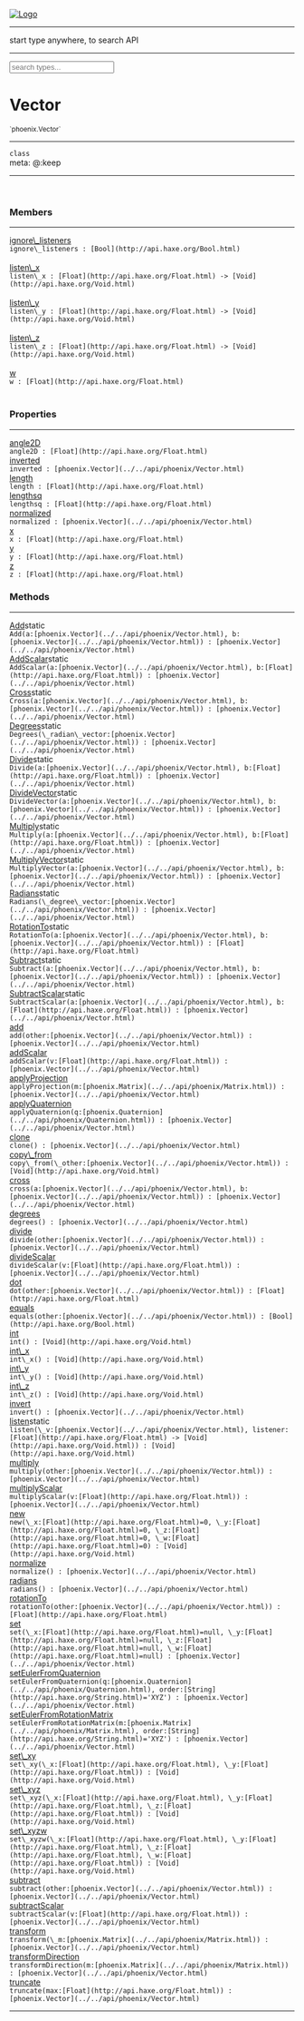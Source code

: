 
[![Logo](../../images/logo.png)](../../api/index.html)

<hr/>
start type anywhere, to search API
<hr/>

<script src="../../js/omnibar.js"> </script>
<link rel="stylesheet" type="text/css" href="../../css/omnibar.css" media="all">

<div id="omnibar"> <input id="omnibar_text" type="text" placeholder="search types..."></input></div>
<script  id="typelist" data-relpath="../../" data-types="Luxe,luxe.AppConfig,luxe.Audio,luxe.Camera,luxe.Circle,luxe.Color,luxe.ColorHSL,luxe.ColorHSV,luxe.Component,luxe.Core,luxe.Cursor,luxe.Debug,luxe.Draw,luxe.EmitHandler,luxe.Emitter,luxe.Entity,luxe.Events,luxe.Game,luxe.GamepadEvent,luxe.GamepadEventType,luxe.ID,luxe.Input,luxe.InputEvent,luxe.InputType,luxe.InteractState,luxe.Key,luxe.KeyEvent,luxe.Log,luxe.Matrix,luxe.Mesh,luxe.ModState,luxe.MouseButton,luxe.MouseEvent,luxe.NineSlice,luxe.Objects,luxe.Parcel,luxe.ParcelProgress,luxe.Particle,luxe.ParticleEmitter,luxe.ParticleEmitterInitData,luxe.ParticleSystem,luxe.Physics,luxe.PhysicsEngine,luxe.ProjectionType,luxe.Quaternion,luxe.Rectangle,luxe.Scan,luxe.Scene,luxe.Screen,luxe.Sound,luxe.Sprite,luxe.State,luxe.States,luxe.Text,luxe.TextAlign,luxe.TextEvent,luxe.TextEventType,luxe.Timer,luxe.TouchEvent,luxe.Transform,luxe.Vec,luxe.Vector,luxe.Visual,luxe._Core.CoreThreadRequest,luxe._Core.LoadShaderInfo,luxe._Core.LoadTextureInfo,luxe._Emitter.EmitNode,luxe._Events.EventConnection,luxe._Events.EventObject,luxe._NineSlice.Slice,luxe._Parcel.FontInfo,luxe._Parcel.ShaderInfo,luxe._Parcel.SoundInfo,luxe.collision.Collision,luxe.collision.CollisionData,luxe.collision.ShapeDrawer,luxe.collision.ShapeDrawerLuxe,luxe.collision.shapes.Circle,luxe.collision.shapes.Polygon,luxe.collision.shapes.Shape,luxe.components.Components,luxe.components.cameras.FlyCamera,luxe.components.render.MeshComponent,luxe.components.sprite.SpriteAnimation,luxe.components.sprite.SpriteAnimationData,luxe.components.sprite.SpriteAnimationEventData,luxe.components.sprite.SpriteAnimationFrame,luxe.components.sprite.SpriteAnimationFrameEvent,luxe.components.sprite.SpriteAnimationFrameSource,luxe.components.sprite.SpriteAnimationType,luxe.debug.BatcherDebugView,luxe.debug.DebugInspectorOptions,luxe.debug.DebugView,luxe.debug.Inspector,luxe.debug.ProfilerDebugView,luxe.debug.RenderStats,luxe.debug.StatsDebugView,luxe.debug.TraceDebugView,luxe.debug._ProfilerDebugView.ProfilerBar,luxe.debug._ProfilerDebugView.ProfilerValue,luxe.importers.obj.Data,luxe.importers.obj.Normal,luxe.importers.obj.Reader,luxe.importers.obj.UV,luxe.importers.obj.Vector,luxe.importers.obj.Vertex,luxe.importers.texturepacker.TexturePackerData,luxe.importers.texturepacker.TexturePackerFrame,luxe.importers.texturepacker.TexturePackerJSON,luxe.importers.texturepacker.TexturePackerJSONType,luxe.importers.texturepacker.TexturePackerMeta,luxe.importers.texturepacker.TexturePackerRect,luxe.importers.texturepacker.TexturePackerSize,luxe.importers.texturepacker.TexturePackerSpriteAnimation,luxe.macros.BuildVersion,luxe.macros.ComponentRules,luxe.macros.EntityRules,luxe.options.BatcherOptions,luxe.options.CameraOptions,luxe.options.CircleGeometryOptions,luxe.options.ColorOptions,luxe.options.ComponentOptions,luxe.options.DrawArcOptions,luxe.options.DrawBoxOptions,luxe.options.DrawCircleOptions,luxe.options.DrawLineOptions,luxe.options.DrawNgonOptions,luxe.options.DrawPlaneOptions,luxe.options.DrawRectangleOptions,luxe.options.DrawRingOptions,luxe.options.DrawTextureOptions,luxe.options.EntityOptions,luxe.options.FontOptions,luxe.options.GeometryOptions,luxe.options.LineGeometryOptions,luxe.options.LuxeCameraOptions,luxe.options.MeshOptions,luxe.options.NineSliceOptions,luxe.options.ParcelOptions,luxe.options.ParcelProgressOptions,luxe.options.ParticleEmitterOptions,luxe.options.ParticleOptions,luxe.options.PlaneGeometryOptions,luxe.options.QuadGeometryOptions,luxe.options.RectangleGeometryOptions,luxe.options.ResourceOptions,luxe.options.SpriteOptions,luxe.options.StateOptions,luxe.options.StatesOptions,luxe.options.TextureOptions,luxe.options.TileLayerOptions,luxe.options.TileOptions,luxe.options.TilemapOptions,luxe.options.TilemapVisualOptions,luxe.options.TilesetOptions,luxe.options.VisualOptions,luxe.options._DrawOptions.DrawOptions,luxe.resource.DataResource,luxe.resource.JSONResource,luxe.resource.Resource,luxe.resource.ResourceManager,luxe.resource.ResourceStats,luxe.resource.ResourceType,luxe.resource.SoundResource,luxe.resource.TextResource,luxe.structural.Bag,luxe.structural.BalancedBinarySearchTraverseMethod,luxe.structural.BalancedBinarySearchTree,luxe.structural.BalancedBinarySearchTreeNode,luxe.structural.BinarySearchTraverseMethod,luxe.structural.BinarySearchTree,luxe.structural.BinarySearchTreeNode,luxe.structural.Heap,luxe.structural.Pool,luxe.structural.Stack,luxe.structural.StackNode,luxe.structural._Bag.BagNode,luxe.tilemaps.Isometric,luxe.tilemaps.IsometricVisuals,luxe.tilemaps.Ortho,luxe.tilemaps.OrthoVisuals,luxe.tilemaps.Tile,luxe.tilemaps.TileArray,luxe.tilemaps.TileLayer,luxe.tilemaps.TileOffset,luxe.tilemaps.TiledMap,luxe.tilemaps.TiledMapOptions,luxe.tilemaps.Tilemap,luxe.tilemaps.TilemapOrientation,luxe.tilemaps.TilemapVisuals,luxe.tilemaps.TilemapVisualsLayerGeometry,luxe.tilemaps.Tileset,luxe.tilemaps.tiled.TiledLayer,luxe.tilemaps.tiled.TiledMapData,luxe.tilemaps.tiled.TiledObject,luxe.tilemaps.tiled.TiledObjectGroup,luxe.tilemaps.tiled.TiledObjectType,luxe.tilemaps.tiled.TiledPolyObject,luxe.tilemaps.tiled.TiledPropertyTile,luxe.tilemaps.tiled.TiledTile,luxe.tilemaps.tiled.TiledTileset,luxe.tween.Actuate,luxe.tween.BezierPath,luxe.tween.ComponentPath,luxe.tween.IComponentPath,luxe.tween.LinearPath,luxe.tween.MotionPath,luxe.tween.ObjectHash,luxe.tween.RotationPath,luxe.tween._Actuate.TweenTimer,luxe.tween.actuators.GenericActuator,luxe.tween.actuators.IGenericActuator,luxe.tween.actuators.MethodActuator,luxe.tween.actuators.MotionPathActuator,luxe.tween.actuators.PropertyDetails,luxe.tween.actuators.PropertyPathDetails,luxe.tween.actuators.SimpleActuator,luxe.tween.easing.Back,luxe.tween.easing.BackEaseIn,luxe.tween.easing.BackEaseInOut,luxe.tween.easing.BackEaseOut,luxe.tween.easing.Bounce,luxe.tween.easing.BounceEaseIn,luxe.tween.easing.BounceEaseInOut,luxe.tween.easing.BounceEaseOut,luxe.tween.easing.Cubic,luxe.tween.easing.CubicEaseIn,luxe.tween.easing.CubicEaseInOut,luxe.tween.easing.CubicEaseOut,luxe.tween.easing.Elastic,luxe.tween.easing.ElasticEaseIn,luxe.tween.easing.ElasticEaseInOut,luxe.tween.easing.ElasticEaseOut,luxe.tween.easing.Expo,luxe.tween.easing.ExpoEaseIn,luxe.tween.easing.ExpoEaseInOut,luxe.tween.easing.ExpoEaseOut,luxe.tween.easing.IEasing,luxe.tween.easing.Linear,luxe.tween.easing.LinearEaseNone,luxe.tween.easing.Quad,luxe.tween.easing.QuadEaseIn,luxe.tween.easing.QuadEaseInOut,luxe.tween.easing.QuadEaseOut,luxe.tween.easing.Quart,luxe.tween.easing.QuartEaseIn,luxe.tween.easing.QuartEaseInOut,luxe.tween.easing.QuartEaseOut,luxe.tween.easing.Quint,luxe.tween.easing.QuintEaseIn,luxe.tween.easing.QuintEaseInOut,luxe.tween.easing.QuintEaseOut,luxe.tween.easing.Sine,luxe.tween.easing.SineEaseIn,luxe.tween.easing.SineEaseInOut,luxe.tween.easing.SineEaseOut,luxe.utils.GeometryUtils,luxe.utils.JSON,luxe.utils.Maths,luxe.utils.UUID,luxe.utils.Utils,luxe.utils._UUID.Rule30,luxe.utils.json.JSONDecoder,luxe.utils.json.JSONEncoder,luxe.utils.json.JSONParseError,luxe.utils.json.JSONToken,luxe.utils.json.JSONTokenType,luxe.utils.json.JSONTokenizer,phoenix.BatchGroup,phoenix.BatchState,phoenix.Batcher,phoenix.BatcherKey,phoenix.BitmapFont,phoenix.BlendMode,phoenix.Camera,phoenix.Character,phoenix.Circle,phoenix.ClampType,phoenix.Color,phoenix.ColorHSL,phoenix.ColorHSV,phoenix.DualQuaternion,phoenix.FilterType,phoenix.KerningKey,phoenix.KeyValuePair,phoenix.Matrix,phoenix.MatrixTransform,phoenix.PageInfo,phoenix.PrimitiveType,phoenix.ProjectionType,phoenix.Quaternion,phoenix.Ray,phoenix.Rectangle,phoenix.RenderPass,phoenix.RenderPath,phoenix.RenderState,phoenix.RenderTexture,phoenix.Renderer,phoenix.RendererStats,phoenix.Shader,phoenix.Spatial,phoenix.TextAlign,phoenix.Texture,phoenix.Transform,phoenix.UniformValue,phoenix.UniformValueType,phoenix.Vec,phoenix.Vector,phoenix._Vector.Vec_Impl_,phoenix.geometry.ArcGeometry,phoenix.geometry.CircleGeometry,phoenix.geometry.ComplexGeometry,phoenix.geometry.ComplexQuad,phoenix.geometry.CompositeGeometry,phoenix.geometry.Geometry,phoenix.geometry.GeometryKey,phoenix.geometry.GeometryState,phoenix.geometry.LineGeometry,phoenix.geometry.PlaneGeometry,phoenix.geometry.QuadGeometry,phoenix.geometry.RectangleGeometry,phoenix.geometry.RingGeometry,phoenix.geometry.TextGeometry,phoenix.geometry.TextureCoord,phoenix.geometry.TextureCoordSet,phoenix.geometry.Vertex,phoenix.utils.Rendering"></script>



<h1>Vector</h1>
<small>`phoenix.Vector`</small>



<hr/>

`class`<br/><span class="meta">
meta: @:keep</span>

<hr/>


&nbsp;
&nbsp;




<h3>Members</h3> <hr/><span class="member apipage">
                <a name="ignore_listeners"><a class="lift" href="#ignore_listeners">ignore\_listeners</a></a><div class="clear"></div>
                <code class="signature apipage">ignore\_listeners : [Bool](http://api.haxe.org/Bool.html)</code><br/></span>
            <span class="small_desc_flat"></span><br/><span class="member apipage">
                <a name="listen_x"><a class="lift" href="#listen_x">listen\_x</a></a><div class="clear"></div>
                <code class="signature apipage">listen\_x : [Float](http://api.haxe.org/Float.html)&nbsp;-&gt; [Void](http://api.haxe.org/Void.html)</code><br/></span>
            <span class="small_desc_flat"></span><br/><span class="member apipage">
                <a name="listen_y"><a class="lift" href="#listen_y">listen\_y</a></a><div class="clear"></div>
                <code class="signature apipage">listen\_y : [Float](http://api.haxe.org/Float.html)&nbsp;-&gt; [Void](http://api.haxe.org/Void.html)</code><br/></span>
            <span class="small_desc_flat"></span><br/><span class="member apipage">
                <a name="listen_z"><a class="lift" href="#listen_z">listen\_z</a></a><div class="clear"></div>
                <code class="signature apipage">listen\_z : [Float](http://api.haxe.org/Float.html)&nbsp;-&gt; [Void](http://api.haxe.org/Void.html)</code><br/></span>
            <span class="small_desc_flat"></span><br/><span class="member apipage">
                <a name="w"><a class="lift" href="#w">w</a></a><div class="clear"></div>
                <code class="signature apipage">w : [Float](http://api.haxe.org/Float.html)</code><br/></span>
            <span class="small_desc_flat"></span><br/>

<h3>Properties</h3> <hr/><span class="member apipage">
                <a name="angle2D"><a class="lift" href="#angle2D">angle2D</a></a><div class="clear"></div>
                <code class="signature apipage">angle2D : [Float](http://api.haxe.org/Float.html)</code><br/></span>
            <span class="small_desc_flat"></span><span class="member apipage">
                <a name="inverted"><a class="lift" href="#inverted">inverted</a></a><div class="clear"></div>
                <code class="signature apipage">inverted : [phoenix.Vector](../../api/phoenix/Vector.html)</code><br/></span>
            <span class="small_desc_flat"></span><span class="member apipage">
                <a name="length"><a class="lift" href="#length">length</a></a><div class="clear"></div>
                <code class="signature apipage">length : [Float](http://api.haxe.org/Float.html)</code><br/></span>
            <span class="small_desc_flat"></span><span class="member apipage">
                <a name="lengthsq"><a class="lift" href="#lengthsq">lengthsq</a></a><div class="clear"></div>
                <code class="signature apipage">lengthsq : [Float](http://api.haxe.org/Float.html)</code><br/></span>
            <span class="small_desc_flat"></span><span class="member apipage">
                <a name="normalized"><a class="lift" href="#normalized">normalized</a></a><div class="clear"></div>
                <code class="signature apipage">normalized : [phoenix.Vector](../../api/phoenix/Vector.html)</code><br/></span>
            <span class="small_desc_flat"></span><span class="member apipage">
                <a name="x"><a class="lift" href="#x">x</a></a><div class="clear"></div>
                <code class="signature apipage">x : [Float](http://api.haxe.org/Float.html)</code><br/></span>
            <span class="small_desc_flat"></span><span class="member apipage">
                <a name="y"><a class="lift" href="#y">y</a></a><div class="clear"></div>
                <code class="signature apipage">y : [Float](http://api.haxe.org/Float.html)</code><br/></span>
            <span class="small_desc_flat"></span><span class="member apipage">
                <a name="z"><a class="lift" href="#z">z</a></a><div class="clear"></div>
                <code class="signature apipage">z : [Float](http://api.haxe.org/Float.html)</code><br/></span>
            <span class="small_desc_flat"></span>

<h3>Methods</h3> <hr/><span class="method apipage">
            <a name="Add"><a class="lift" href="#Add">Add</a></a><span class="inline-block static">static</span><div class="clear"></div>
            <code class="signature apipage">Add(a:[phoenix.Vector](../../api/phoenix/Vector.html)<span></span>, b:[phoenix.Vector](../../api/phoenix/Vector.html)<span></span>) : [phoenix.Vector](../../api/phoenix/Vector.html)</code><br/><span class="small_desc_flat"></span>


</span>
<span class="method apipage">
            <a name="AddScalar"><a class="lift" href="#AddScalar">AddScalar</a></a><span class="inline-block static">static</span><div class="clear"></div>
            <code class="signature apipage">AddScalar(a:[phoenix.Vector](../../api/phoenix/Vector.html)<span></span>, b:[Float](http://api.haxe.org/Float.html)<span></span>) : [phoenix.Vector](../../api/phoenix/Vector.html)</code><br/><span class="small_desc_flat"></span>


</span>
<span class="method apipage">
            <a name="Cross"><a class="lift" href="#Cross">Cross</a></a><span class="inline-block static">static</span><div class="clear"></div>
            <code class="signature apipage">Cross(a:[phoenix.Vector](../../api/phoenix/Vector.html)<span></span>, b:[phoenix.Vector](../../api/phoenix/Vector.html)<span></span>) : [phoenix.Vector](../../api/phoenix/Vector.html)</code><br/><span class="small_desc_flat"></span>


</span>
<span class="method apipage">
            <a name="Degrees"><a class="lift" href="#Degrees">Degrees</a></a><span class="inline-block static">static</span><div class="clear"></div>
            <code class="signature apipage">Degrees(\_radian\_vector:[phoenix.Vector](../../api/phoenix/Vector.html)<span></span>) : [phoenix.Vector](../../api/phoenix/Vector.html)</code><br/><span class="small_desc_flat"></span>


</span>
<span class="method apipage">
            <a name="Divide"><a class="lift" href="#Divide">Divide</a></a><span class="inline-block static">static</span><div class="clear"></div>
            <code class="signature apipage">Divide(a:[phoenix.Vector](../../api/phoenix/Vector.html)<span></span>, b:[Float](http://api.haxe.org/Float.html)<span></span>) : [phoenix.Vector](../../api/phoenix/Vector.html)</code><br/><span class="small_desc_flat"></span>


</span>
<span class="method apipage">
            <a name="DivideVector"><a class="lift" href="#DivideVector">DivideVector</a></a><span class="inline-block static">static</span><div class="clear"></div>
            <code class="signature apipage">DivideVector(a:[phoenix.Vector](../../api/phoenix/Vector.html)<span></span>, b:[phoenix.Vector](../../api/phoenix/Vector.html)<span></span>) : [phoenix.Vector](../../api/phoenix/Vector.html)</code><br/><span class="small_desc_flat"></span>


</span>
<span class="method apipage">
            <a name="Multiply"><a class="lift" href="#Multiply">Multiply</a></a><span class="inline-block static">static</span><div class="clear"></div>
            <code class="signature apipage">Multiply(a:[phoenix.Vector](../../api/phoenix/Vector.html)<span></span>, b:[Float](http://api.haxe.org/Float.html)<span></span>) : [phoenix.Vector](../../api/phoenix/Vector.html)</code><br/><span class="small_desc_flat"></span>


</span>
<span class="method apipage">
            <a name="MultiplyVector"><a class="lift" href="#MultiplyVector">MultiplyVector</a></a><span class="inline-block static">static</span><div class="clear"></div>
            <code class="signature apipage">MultiplyVector(a:[phoenix.Vector](../../api/phoenix/Vector.html)<span></span>, b:[phoenix.Vector](../../api/phoenix/Vector.html)<span></span>) : [phoenix.Vector](../../api/phoenix/Vector.html)</code><br/><span class="small_desc_flat"></span>


</span>
<span class="method apipage">
            <a name="Radians"><a class="lift" href="#Radians">Radians</a></a><span class="inline-block static">static</span><div class="clear"></div>
            <code class="signature apipage">Radians(\_degree\_vector:[phoenix.Vector](../../api/phoenix/Vector.html)<span></span>) : [phoenix.Vector](../../api/phoenix/Vector.html)</code><br/><span class="small_desc_flat"></span>


</span>
<span class="method apipage">
            <a name="RotationTo"><a class="lift" href="#RotationTo">RotationTo</a></a><span class="inline-block static">static</span><div class="clear"></div>
            <code class="signature apipage">RotationTo(a:[phoenix.Vector](../../api/phoenix/Vector.html)<span></span>, b:[phoenix.Vector](../../api/phoenix/Vector.html)<span></span>) : [Float](http://api.haxe.org/Float.html)</code><br/><span class="small_desc_flat"></span>


</span>
<span class="method apipage">
            <a name="Subtract"><a class="lift" href="#Subtract">Subtract</a></a><span class="inline-block static">static</span><div class="clear"></div>
            <code class="signature apipage">Subtract(a:[phoenix.Vector](../../api/phoenix/Vector.html)<span></span>, b:[phoenix.Vector](../../api/phoenix/Vector.html)<span></span>) : [phoenix.Vector](../../api/phoenix/Vector.html)</code><br/><span class="small_desc_flat"></span>


</span>
<span class="method apipage">
            <a name="SubtractScalar"><a class="lift" href="#SubtractScalar">SubtractScalar</a></a><span class="inline-block static">static</span><div class="clear"></div>
            <code class="signature apipage">SubtractScalar(a:[phoenix.Vector](../../api/phoenix/Vector.html)<span></span>, b:[Float](http://api.haxe.org/Float.html)<span></span>) : [phoenix.Vector](../../api/phoenix/Vector.html)</code><br/><span class="small_desc_flat"></span>


</span>
<span class="method apipage">
            <a name="add"><a class="lift" href="#add">add</a></a><div class="clear"></div>
            <code class="signature apipage">add(other:[phoenix.Vector](../../api/phoenix/Vector.html)<span></span>) : [phoenix.Vector](../../api/phoenix/Vector.html)</code><br/><span class="small_desc_flat"></span>


</span>
<span class="method apipage">
            <a name="addScalar"><a class="lift" href="#addScalar">addScalar</a></a><div class="clear"></div>
            <code class="signature apipage">addScalar(v:[Float](http://api.haxe.org/Float.html)<span></span>) : [phoenix.Vector](../../api/phoenix/Vector.html)</code><br/><span class="small_desc_flat"></span>


</span>
<span class="method apipage">
            <a name="applyProjection"><a class="lift" href="#applyProjection">applyProjection</a></a><div class="clear"></div>
            <code class="signature apipage">applyProjection(m:[phoenix.Matrix](../../api/phoenix/Matrix.html)<span></span>) : [phoenix.Vector](../../api/phoenix/Vector.html)</code><br/><span class="small_desc_flat"></span>


</span>
<span class="method apipage">
            <a name="applyQuaternion"><a class="lift" href="#applyQuaternion">applyQuaternion</a></a><div class="clear"></div>
            <code class="signature apipage">applyQuaternion(q:[phoenix.Quaternion](../../api/phoenix/Quaternion.html)<span></span>) : [phoenix.Vector](../../api/phoenix/Vector.html)</code><br/><span class="small_desc_flat"></span>


</span>
<span class="method apipage">
            <a name="clone"><a class="lift" href="#clone">clone</a></a><div class="clear"></div>
            <code class="signature apipage">clone() : [phoenix.Vector](../../api/phoenix/Vector.html)</code><br/><span class="small_desc_flat"></span>


</span>
<span class="method apipage">
            <a name="copy_from"><a class="lift" href="#copy_from">copy\_from</a></a><div class="clear"></div>
            <code class="signature apipage">copy\_from(\_other:[phoenix.Vector](../../api/phoenix/Vector.html)<span></span>) : [Void](http://api.haxe.org/Void.html)</code><br/><span class="small_desc_flat"></span>


</span>
<span class="method apipage">
            <a name="cross"><a class="lift" href="#cross">cross</a></a><div class="clear"></div>
            <code class="signature apipage">cross(a:[phoenix.Vector](../../api/phoenix/Vector.html)<span></span>, b:[phoenix.Vector](../../api/phoenix/Vector.html)<span></span>) : [phoenix.Vector](../../api/phoenix/Vector.html)</code><br/><span class="small_desc_flat"></span>


</span>
<span class="method apipage">
            <a name="degrees"><a class="lift" href="#degrees">degrees</a></a><div class="clear"></div>
            <code class="signature apipage">degrees() : [phoenix.Vector](../../api/phoenix/Vector.html)</code><br/><span class="small_desc_flat"></span>


</span>
<span class="method apipage">
            <a name="divide"><a class="lift" href="#divide">divide</a></a><div class="clear"></div>
            <code class="signature apipage">divide(other:[phoenix.Vector](../../api/phoenix/Vector.html)<span></span>) : [phoenix.Vector](../../api/phoenix/Vector.html)</code><br/><span class="small_desc_flat"></span>


</span>
<span class="method apipage">
            <a name="divideScalar"><a class="lift" href="#divideScalar">divideScalar</a></a><div class="clear"></div>
            <code class="signature apipage">divideScalar(v:[Float](http://api.haxe.org/Float.html)<span></span>) : [phoenix.Vector](../../api/phoenix/Vector.html)</code><br/><span class="small_desc_flat"></span>


</span>
<span class="method apipage">
            <a name="dot"><a class="lift" href="#dot">dot</a></a><div class="clear"></div>
            <code class="signature apipage">dot(other:[phoenix.Vector](../../api/phoenix/Vector.html)<span></span>) : [Float](http://api.haxe.org/Float.html)</code><br/><span class="small_desc_flat"></span>


</span>
<span class="method apipage">
            <a name="equals"><a class="lift" href="#equals">equals</a></a><div class="clear"></div>
            <code class="signature apipage">equals(other:[phoenix.Vector](../../api/phoenix/Vector.html)<span></span>) : [Bool](http://api.haxe.org/Bool.html)</code><br/><span class="small_desc_flat"></span>


</span>
<span class="method apipage">
            <a name="int"><a class="lift" href="#int">int</a></a><div class="clear"></div>
            <code class="signature apipage">int() : [Void](http://api.haxe.org/Void.html)</code><br/><span class="small_desc_flat"></span>


</span>
<span class="method apipage">
            <a name="int_x"><a class="lift" href="#int_x">int\_x</a></a><div class="clear"></div>
            <code class="signature apipage">int\_x() : [Void](http://api.haxe.org/Void.html)</code><br/><span class="small_desc_flat"></span>


</span>
<span class="method apipage">
            <a name="int_y"><a class="lift" href="#int_y">int\_y</a></a><div class="clear"></div>
            <code class="signature apipage">int\_y() : [Void](http://api.haxe.org/Void.html)</code><br/><span class="small_desc_flat"></span>


</span>
<span class="method apipage">
            <a name="int_z"><a class="lift" href="#int_z">int\_z</a></a><div class="clear"></div>
            <code class="signature apipage">int\_z() : [Void](http://api.haxe.org/Void.html)</code><br/><span class="small_desc_flat"></span>


</span>
<span class="method apipage">
            <a name="invert"><a class="lift" href="#invert">invert</a></a><div class="clear"></div>
            <code class="signature apipage">invert() : [phoenix.Vector](../../api/phoenix/Vector.html)</code><br/><span class="small_desc_flat"></span>


</span>
<span class="method apipage">
            <a name="listen"><a class="lift" href="#listen">listen</a></a><span class="inline-block static">static</span><div class="clear"></div>
            <code class="signature apipage">listen(\_v:[phoenix.Vector](../../api/phoenix/Vector.html)<span></span>, listener:[Float](http://api.haxe.org/Float.html)&nbsp;-&gt; [Void](http://api.haxe.org/Void.html)<span></span>) : [Void](http://api.haxe.org/Void.html)</code><br/><span class="small_desc_flat"></span>


</span>
<span class="method apipage">
            <a name="multiply"><a class="lift" href="#multiply">multiply</a></a><div class="clear"></div>
            <code class="signature apipage">multiply(other:[phoenix.Vector](../../api/phoenix/Vector.html)<span></span>) : [phoenix.Vector](../../api/phoenix/Vector.html)</code><br/><span class="small_desc_flat"></span>


</span>
<span class="method apipage">
            <a name="multiplyScalar"><a class="lift" href="#multiplyScalar">multiplyScalar</a></a><div class="clear"></div>
            <code class="signature apipage">multiplyScalar(v:[Float](http://api.haxe.org/Float.html)<span></span>) : [phoenix.Vector](../../api/phoenix/Vector.html)</code><br/><span class="small_desc_flat"></span>


</span>
<span class="method apipage">
            <a name="new"><a class="lift" href="#new">new</a></a><div class="clear"></div>
            <code class="signature apipage">new(\_x:[Float](http://api.haxe.org/Float.html)<span>=0</span>, \_y:[Float](http://api.haxe.org/Float.html)<span>=0</span>, \_z:[Float](http://api.haxe.org/Float.html)<span>=0</span>, \_w:[Float](http://api.haxe.org/Float.html)<span>=0</span>) : [Void](http://api.haxe.org/Void.html)</code><br/><span class="small_desc_flat"></span>


</span>
<span class="method apipage">
            <a name="normalize"><a class="lift" href="#normalize">normalize</a></a><div class="clear"></div>
            <code class="signature apipage">normalize() : [phoenix.Vector](../../api/phoenix/Vector.html)</code><br/><span class="small_desc_flat"></span>


</span>
<span class="method apipage">
            <a name="radians"><a class="lift" href="#radians">radians</a></a><div class="clear"></div>
            <code class="signature apipage">radians() : [phoenix.Vector](../../api/phoenix/Vector.html)</code><br/><span class="small_desc_flat"></span>


</span>
<span class="method apipage">
            <a name="rotationTo"><a class="lift" href="#rotationTo">rotationTo</a></a><div class="clear"></div>
            <code class="signature apipage">rotationTo(other:[phoenix.Vector](../../api/phoenix/Vector.html)<span></span>) : [Float](http://api.haxe.org/Float.html)</code><br/><span class="small_desc_flat"></span>


</span>
<span class="method apipage">
            <a name="set"><a class="lift" href="#set">set</a></a><div class="clear"></div>
            <code class="signature apipage">set(\_x:[Float](http://api.haxe.org/Float.html)<span>=null</span>, \_y:[Float](http://api.haxe.org/Float.html)<span>=null</span>, \_z:[Float](http://api.haxe.org/Float.html)<span>=null</span>, \_w:[Float](http://api.haxe.org/Float.html)<span>=null</span>) : [phoenix.Vector](../../api/phoenix/Vector.html)</code><br/><span class="small_desc_flat"></span>


</span>
<span class="method apipage">
            <a name="setEulerFromQuaternion"><a class="lift" href="#setEulerFromQuaternion">setEulerFromQuaternion</a></a><div class="clear"></div>
            <code class="signature apipage">setEulerFromQuaternion(q:[phoenix.Quaternion](../../api/phoenix/Quaternion.html)<span></span>, order:[String](http://api.haxe.org/String.html)<span>=&#x27;XYZ&#x27;</span>) : [phoenix.Vector](../../api/phoenix/Vector.html)</code><br/><span class="small_desc_flat"></span>


</span>
<span class="method apipage">
            <a name="setEulerFromRotationMatrix"><a class="lift" href="#setEulerFromRotationMatrix">setEulerFromRotationMatrix</a></a><div class="clear"></div>
            <code class="signature apipage">setEulerFromRotationMatrix(m:[phoenix.Matrix](../../api/phoenix/Matrix.html)<span></span>, order:[String](http://api.haxe.org/String.html)<span>=&#x27;XYZ&#x27;</span>) : [phoenix.Vector](../../api/phoenix/Vector.html)</code><br/><span class="small_desc_flat"></span>


</span>
<span class="method apipage">
            <a name="set_xy"><a class="lift" href="#set_xy">set\_xy</a></a><div class="clear"></div>
            <code class="signature apipage">set\_xy(\_x:[Float](http://api.haxe.org/Float.html)<span></span>, \_y:[Float](http://api.haxe.org/Float.html)<span></span>) : [Void](http://api.haxe.org/Void.html)</code><br/><span class="small_desc_flat"></span>


</span>
<span class="method apipage">
            <a name="set_xyz"><a class="lift" href="#set_xyz">set\_xyz</a></a><div class="clear"></div>
            <code class="signature apipage">set\_xyz(\_x:[Float](http://api.haxe.org/Float.html)<span></span>, \_y:[Float](http://api.haxe.org/Float.html)<span></span>, \_z:[Float](http://api.haxe.org/Float.html)<span></span>) : [Void](http://api.haxe.org/Void.html)</code><br/><span class="small_desc_flat"></span>


</span>
<span class="method apipage">
            <a name="set_xyzw"><a class="lift" href="#set_xyzw">set\_xyzw</a></a><div class="clear"></div>
            <code class="signature apipage">set\_xyzw(\_x:[Float](http://api.haxe.org/Float.html)<span></span>, \_y:[Float](http://api.haxe.org/Float.html)<span></span>, \_z:[Float](http://api.haxe.org/Float.html)<span></span>, \_w:[Float](http://api.haxe.org/Float.html)<span></span>) : [Void](http://api.haxe.org/Void.html)</code><br/><span class="small_desc_flat"></span>


</span>
<span class="method apipage">
            <a name="subtract"><a class="lift" href="#subtract">subtract</a></a><div class="clear"></div>
            <code class="signature apipage">subtract(other:[phoenix.Vector](../../api/phoenix/Vector.html)<span></span>) : [phoenix.Vector](../../api/phoenix/Vector.html)</code><br/><span class="small_desc_flat"></span>


</span>
<span class="method apipage">
            <a name="subtractScalar"><a class="lift" href="#subtractScalar">subtractScalar</a></a><div class="clear"></div>
            <code class="signature apipage">subtractScalar(v:[Float](http://api.haxe.org/Float.html)<span></span>) : [phoenix.Vector](../../api/phoenix/Vector.html)</code><br/><span class="small_desc_flat"></span>


</span>
<span class="method apipage">
            <a name="transform"><a class="lift" href="#transform">transform</a></a><div class="clear"></div>
            <code class="signature apipage">transform(\_m:[phoenix.Matrix](../../api/phoenix/Matrix.html)<span></span>) : [phoenix.Vector](../../api/phoenix/Vector.html)</code><br/><span class="small_desc_flat"></span>


</span>
<span class="method apipage">
            <a name="transformDirection"><a class="lift" href="#transformDirection">transformDirection</a></a><div class="clear"></div>
            <code class="signature apipage">transformDirection(m:[phoenix.Matrix](../../api/phoenix/Matrix.html)<span></span>) : [phoenix.Vector](../../api/phoenix/Vector.html)</code><br/><span class="small_desc_flat"></span>


</span>
<span class="method apipage">
            <a name="truncate"><a class="lift" href="#truncate">truncate</a></a><div class="clear"></div>
            <code class="signature apipage">truncate(max:[Float](http://api.haxe.org/Float.html)<span></span>) : [phoenix.Vector](../../api/phoenix/Vector.html)</code><br/><span class="small_desc_flat"></span>


</span>



<hr/>

&nbsp;
&nbsp;
&nbsp;
&nbsp;